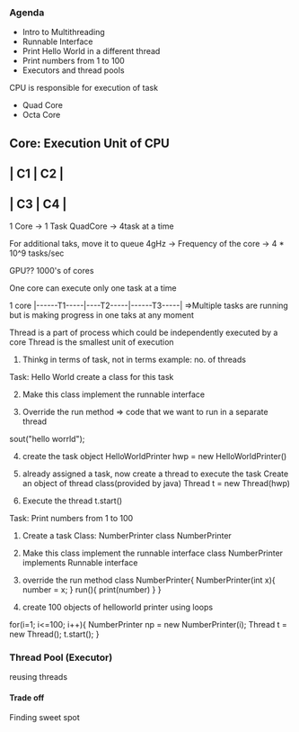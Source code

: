 ### Agenda
- Intro to Multithreading
- Runnable Interface
- Print Hello World in a different thread
- Print numbers from 1 to 100
- Executors and thread pools


CPU is responsible for execution of task
- Quad Core
- Octa Core

Core: Execution Unit of CPU
-----------
| C1 | C2 |
-----------
| C3 | C4 |
-----------

1 Core -> 1 Task
QuadCore -> 4task at a time

For additional taks, move it to queue
4gHz -> Frequency of the core -> 4 * 10^9 tasks/sec

GPU??
1000's of cores

One core can execute only one task at a time

1 core
|------T1-----|----T2-----|------T3-----|
=>Multiple tasks are running but is making progress in one taks at any moment

Thread is a part of process which could be independently executed by a core
Thread is the smallest unit of execution


1. Thinkg in terms of task, not in terms 
example: no. of threads

Task: Hello World
create a class for this task

2. Make this class implement the runnable interface

3. Override the run method => code that we want to run in a separate thread

sout("hello worrld");

4. create the task object
    HelloWorldPrinter hwp = new HelloWorldPrinter()
 
5. already assigned a task, now create a thread to execute the task
Create an object of thread class(provided  by java)
Thread t = new Thread(hwp)

6. Execute the thread
    t.start()


Task: Print numbers from 1 to 100
1. Create a task Class: NumberPrinter
    class NumberPrinter
2. Make this class implement the runnable interface
    class NumberPrinter implements Runnable interface
3. override the run method
class NumberPrinter{
    NumberPrinter(int x){
        number = x;
    }
    run(){
        print(number)
    }
}

4. create 100 objects of helloworld printer using loops

for(i=1; i<=100; i++){
    NumberPrinter np = new NumberPrinter(i);
    Thread t = new Thread();
    t.start();
}


### Thread Pool (Executor)
reusing threads

#### Trade off
Finding sweet spot